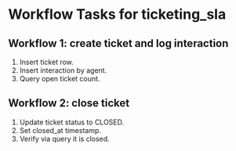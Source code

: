 # Workflow Tasks for ticketing_sla

## Workflow 1: create ticket and log interaction
1. Insert ticket row.
2. Insert interaction by agent.
3. Query open ticket count.

## Workflow 2: close ticket
1. Update ticket status to CLOSED.
2. Set closed_at timestamp.
3. Verify via query it is closed.
